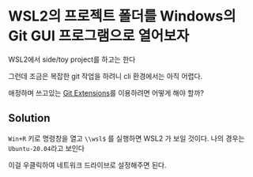 # WSL2의 프로젝트 폴더를 Windows의 Git GUI 프로그램으로 열어보자


WSL2에서 side/toy project를 하고는 한다 

그런데 조금은 복잡한 git 작업을 하려니 cli 환경에서는 아직 어렵다. 

애정하며 쓰고있는 [Git Extensions](http://gitextensions.github.io/)를 이용하려면 어떻게 해야 할까? 



## Solution

`Win+R` 키로 명령창을 열고 `\\wsl$` 를 실행하면 WSL2 가 보일 것이다. 나의 경우는 `Ubuntu-20.04`라고 보인다

이걸 우클릭하여 네트워크 드라이브로 설정해주면 된다. 

